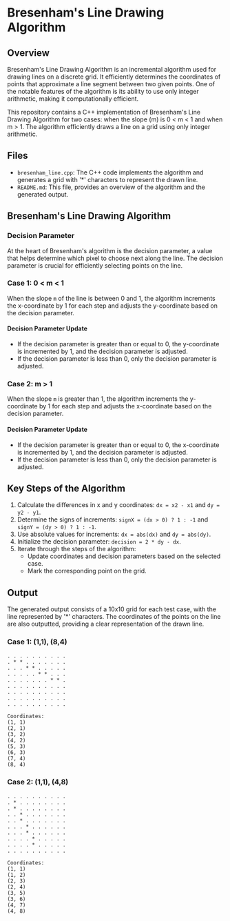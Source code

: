 # Bresenham's Line Drawing Algorithm

## Overview
Bresenham's Line Drawing Algorithm is an incremental algorithm used for drawing lines on a discrete grid. It efficiently determines the coordinates of points that approximate a line segment between two given points. One of the notable features of the algorithm is its ability to use only integer arithmetic, making it computationally efficient.

This repository contains a C++ implementation of Bresenham's Line Drawing Algorithm for two cases: when the slope (m) is 0 < m < 1 and when m > 1. The algorithm efficiently draws a line on a grid using only integer arithmetic.

## Files
- `bresenham_line.cpp`: The C++ code implements the algorithm and generates a grid with '*' characters to represent the drawn line.
- `README.md`: This file, provides an overview of the algorithm and the generated output.

## Bresenham's Line Drawing Algorithm
### Decision Parameter
At the heart of Bresenham's algorithm is the decision parameter, a value that helps determine which pixel to choose next along the line. The decision parameter is crucial for efficiently selecting points on the line.

### Case 1: 0 < m < 1
When the slope `m` of the line is between 0 and 1, the algorithm increments the x-coordinate by 1 for each step and adjusts the y-coordinate based on the decision parameter.

#### Decision Parameter Update
- If the decision parameter is greater than or equal to 0, the y-coordinate is incremented by 1, and the decision parameter is adjusted.
- If the decision parameter is less than 0, only the decision parameter is adjusted.

### Case 2: m > 1
When the slope `m` is greater than 1, the algorithm increments the y-coordinate by 1 for each step and adjusts the x-coordinate based on the decision parameter.

#### Decision Parameter Update
- If the decision parameter is greater than or equal to 0, the x-coordinate is incremented by 1, and the decision parameter is adjusted.
- If the decision parameter is less than 0, only the decision parameter is adjusted.

## Key Steps of the Algorithm
1. Calculate the differences in x and y coordinates: `dx = x2 - x1` and `dy = y2 - y1`.
2. Determine the signs of increments: `signX = (dx > 0) ? 1 : -1` and `signY = (dy > 0) ? 1 : -1`.
3. Use absolute values for increments: `dx = abs(dx)` and `dy = abs(dy)`.
4. Initialize the decision parameter: `decision = 2 * dy - dx`.
5. Iterate through the steps of the algorithm:
   - Update coordinates and decision parameters based on the selected case.
   - Mark the corresponding point on the grid.
## Output
The generated output consists of a 10x10 grid for each test case, with the line represented by '*' characters. The coordinates of the points on the line are also outputted, providing a clear representation of the drawn line.

### Case 1: (1,1), (8,4)
```
. . . . . . . . . . 
. * * . . . . . . . 
. . . * * . . . . . 
. . . . . * * . . . 
. . . . . . . * * . 
. . . . . . . . . . 
. . . . . . . . . . 
. . . . . . . . . . 
. . . . . . . . . .
   
Coordinates:  
(1, 1)  
(2, 1)  
(3, 2)  
(4, 2)  
(5, 3)  
(6, 3)  
(7, 4)  
(8, 4)   
```
### Case 2: (1,1), (4,8)  
```
. . . . . . . . . .
. * . . . . . . . .
. * . . . . . . . .
. . * . . . . . . .
. . * . . . . . . .
. . . * . . . . . .
. . . * . . . . . .
. . . . * . . . . .
. . . . * . . . . .
. . . . . . . . . .

Coordinates:  
(1, 1)
(1, 2)
(2, 3)
(2, 4)
(3, 5)
(3, 6)
(4, 7)
(4, 8) 
```
